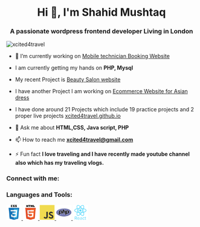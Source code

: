 <h1 align="center">Hi 👋, I'm Shahid Mushtaq</h1>
<h3 align="center">A passionate wordpress frontend developer Living in London</h3>

<p align="left"> <img src="https://komarev.com/ghpvc/?username=xcited4travel&label=Profile%20views&color=0e75b6&style=flat" alt="xcited4travel" /> </p>

- 🔭 I’m currently working on [Mobile technician Booking Website](www.thefonefix.com)

- I am currently getting my hands on **PHP, Mysql**

- My recent Project is [Beauty Salon website](www.thebeautytreat.com)

- I have another Project I am working on [Ecommerce Website for Asian dress](www.basantirang.com)

- I have done around 21 Projects which include 19 practice projects and 2 proper live projects [xcited4travel.github.io](xcited4travel.github.io)

- 💬 Ask me about **HTML,CSS, Java script, PHP**

- 📫 How to reach me **xcited4travel@gmail.com**

- ⚡ Fun fact **I love traveling and I have recently made youtube channel also which has my traveling vlogs.**

<h3 align="left">Connect with me:</h3>
<p align="left">
</p>

<h3 align="left">Languages and Tools:</h3>
<p align="left"> <a href="https://www.w3schools.com/css/" target="_blank" rel="noreferrer"> <img src="https://raw.githubusercontent.com/devicons/devicon/master/icons/css3/css3-original-wordmark.svg" alt="css3" width="40" height="40"/> </a> <a href="https://www.w3.org/html/" target="_blank" rel="noreferrer"> <img src="https://raw.githubusercontent.com/devicons/devicon/master/icons/html5/html5-original-wordmark.svg" alt="html5" width="40" height="40"/> </a> <a href="https://developer.mozilla.org/en-US/docs/Web/JavaScript" target="_blank" rel="noreferrer"> <img src="https://raw.githubusercontent.com/devicons/devicon/master/icons/javascript/javascript-original.svg" alt="javascript" width="40" height="40"/> </a> <a href="https://www.php.net" target="_blank" rel="noreferrer"> <img src="https://raw.githubusercontent.com/devicons/devicon/master/icons/php/php-original.svg" alt="php" width="40" height="40"/> </a> <a href="https://reactjs.org/" target="_blank" rel="noreferrer"> <img src="https://raw.githubusercontent.com/devicons/devicon/master/icons/react/react-original-wordmark.svg" alt="react" width="40" height="40"/> </a> </p>
